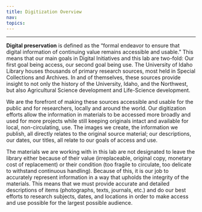 ```yaml
---
title: Digitization Overview
nav: 
topics:
---
```


-----------------

**Digital preservation** is defined as the “formal endeavor to ensure that digital information of continuing value remains accessible and usable.” This means that our main goals in Digital Initiatives and this lab are two-fold: Our first goal being access, our second goal being use. The University of Idaho Library houses thousands of primary research sources, most held in Special Collections and Archives. In and of themselves, these sources provide insight to not only the history of the University, Idaho, and the Northwest, but also Agricultural Science development and Life-Science development.

We are the forefront of making these sources accessible and usable for the public and for researchers, locally and around the world. Our digitization efforts allow the information in materials to be accessed more broadly and used for more projects while still keeping originals intact and available for local, non-circulating, use. The images we create, the information we publish, all directly relates to the original source material; our descriptions, our dates, our titles, all relate to our goals of access and use.

The materials we are working with in this lab are not designated to leave the library either because of their value (irreplaceable, original copy, monetary cost of replacement) or their condition (too fragile to circulate, too delicate to withstand continuous handling). Because of this, it is our job to accurately represent information in a way that upholds the integrity of the materials. This means that we must provide accurate and detailed descriptions of items (photographs, texts, journals, etc.) and do our best efforts to research subjects, dates, and locations in order to make access and use possible for the largest possible audience.
